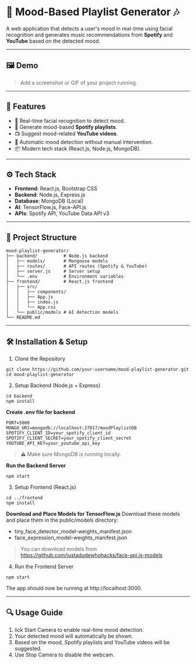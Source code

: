 # 🎵 Mood-Based Playlist Generator 🎶

A web application that detects a user's mood in real-time using facial recognition and generates music recommendations from **Spotify** and **YouTube** based on the detected mood.

---

## 🖼️ Demo

> Add a screenshot or GIF of your project running.

---

## 🚀 Features

- 🎥 Real-time facial recognition to detect mood.
- 🎼 Generate mood-based **Spotify playlists**.
- 📺 Suggest mood-related **YouTube videos**.
- 🔄 Automatic mood detection without manual intervention.
- 📦 Modern tech stack (React.js, Node.js, MongoDB).

---

## ⚙️ Tech Stack

- **Frontend**: React.js, Bootstrap CSS
- **Backend**: Node.js, Express.js
- **Database**: MongoDB (Local)
- **AI**: TensorFlow.js, Face-API.js
- **APIs**: Spotify API, YouTube Data API v3

---

## 📁 Project Structure

```plaintext
mood-playlist-generator/
├── backend/          # Node.js backend
│   ├── models/       # Mongoose models
│   ├── routes/       # API routes (Spotify & YouTube)
│   ├── server.js     # Server setup
│   └── .env          # Environment variables
├── frontend/         # React.js frontend
│   ├── src/
│   │   ├── components/
│   │   ├── App.js
│   │   ├── index.js
│   │   └── App.css
│   └── public/models # AI detection models
└── README.md
```

---

## 🛠️ Installation & Setup

1. Clone the Repository
```
git clone https://github.com/your-username/mood-playlist-generator.git
cd mood-playlist-generator
```

2. Setup Backend (Node.js + Express)
```
cd backend
npm install
```
**Create .env file for backend**
```
PORT=5000
MONGO_URI=mongodb://localhost:27017/moodPlaylistDB
SPOTIFY_CLIENT_ID=your_spotify_client_id
SPOTIFY_CLIENT_SECRET=your_spotify_client_secret
YOUTUBE_API_KEY=your_youtube_api_key
```
>⚠️ Make sure MongoDB is running locally.

**Run the Backend Server**
```
npm start
```

3. Setup Frontend (React.js)
```
cd ../frontend
npm install
```
**Download and Place Models for TensorFlow.js**
Download these models and place them in the public/models directory:
- tiny_face_detector_model-weights_manifest.json
- face_expression_model-weights_manifest.json
> You can download models from https://github.com/justadudewhohacks/face-api.js-models

4. Run the Frontend Server
```
npm start
```
The app should now be running at http://localhost:3000.

---

## 🔍 Usage Guide
1. lick Start Camera to enable real-time mood detection.
2. Your detected mood will automatically be shown.
3. Based on the mood, Spotify playlists and YouTube videos will be suggested.
4. Use Stop Camera to disable the webcam.

